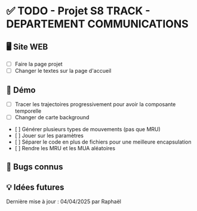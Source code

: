 # ✅ TODO - Projet S8 TRACK - DEPARTEMENT COMMUNICATIONS


## 🖥️ Site WEB
- [ ] Faire la page projet
- [ ] Changer le textes sur la page d'accueil

## 🔌 Démo
- [ ] Tracer les trajectoires progressivement pour avoir la composante temporelle
- [ ] Changer de carte background
- [ ] Générer plusieurs types de mouvements (pas que MRU)
- [ ] Jouer sur les paramètres
- [ ] Séparer le code en plus de fichiers pour une meilleure encapsulation
- [ ] Rendre les MRU et les MUA aléatoires

## 🐞 Bugs connus


## 💡 Idées futures




Dernière mise à jour : 04/04/2025 par Raphaël  
